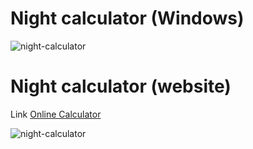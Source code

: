 # Night calculator (Windows)

![night-calculator](https://i.ibb.co/ZJFXMsz/night.jpg)

# Night calculator (website)

Link [Online Calculator](https://amarhusika.netlify.app/night)

![night-calculator](https://i.ibb.co/BGpWgJr/night-Calculator.png)
